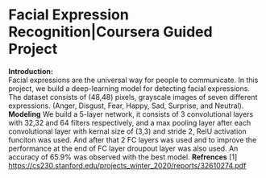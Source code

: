 # Facial Expression Recognition|Coursera Guided Project
**Introduction:**<br>
Facial expressions are the universal way for people to communicate. In this project, we build a deep-learning model for detecting facial expressions.
The dataset consists of (48,48) pixels, grayscale images of seven different expressions. (Anger, Disgust, Fear, Happy, Sad, Surprise, and Neutral).
**Modeling**
We build a 5-layer network, it consists of 3 convolutional layers  with 32,32 and 64 filters respectively, and a max pooling layer after each convolutional layer with kernal size of (3,3) and stride 2, RelU activation funciton was used. And after that 2 FC layers was used and to improve the performance at the end of FC layer droupout layer was also used.
An accuracy of 65.9% was observed with the best model.
**Refrences**
[1] https://cs230.stanford.edu/projects_winter_2020/reports/32610274.pdf

